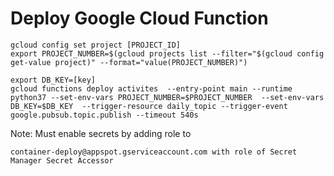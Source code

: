 
# Deploy Google Cloud Function

```
gcloud config set project [PROJECT_ID]
export PROJECT_NUMBER=$(gcloud projects list --filter="$(gcloud config get-value project)" --format="value(PROJECT_NUMBER)")

export DB_KEY=[key]
gcloud functions deploy activites  --entry-point main --runtime python37 --set-env-vars PROJECT_NUMBER=$PROJECT_NUMBER  --set-env-vars DB_KEY=$DB_KEY  --trigger-resource daily_topic --trigger-event google.pubsub.topic.publish --timeout 540s
```

Note: Must enable secrets by adding role to

```container-deploy@appspot.gserviceaccount.com with role of Secret Manager Secret Accessor```